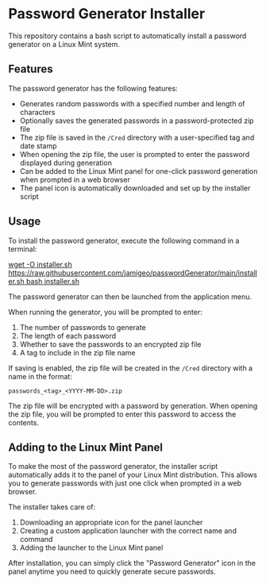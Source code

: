 # Password Generator Installer

This repository contains a bash script to automatically install a password generator on a Linux Mint system. 

## Features

The password generator has the following features:

- Generates random passwords with a specified number and length of characters
- Optionally saves the generated passwords in a password-protected zip file
- The zip file is saved in the `/Cred` directory with a user-specified tag and date stamp
- When opening the zip file, the user is prompted to enter the password displayed during generation
- Can be added to the Linux Mint panel for one-click password generation when prompted in a web browser
- The panel icon is automatically downloaded and set up by the installer script

## Usage

To install the password generator, execute the following command in a terminal:

[wget -O installer.sh https://raw.githubusercontent.com/jamigeo/passwordGenerator/main/installer.sh
bash installer.sh](https://github.com/jamigeo/passwordGenerator.git/installer.sh)

The password generator can then be launched from the application menu. 

When running the generator, you will be prompted to enter:

1. The number of passwords to generate
2. The length of each password 
3. Whether to save the passwords to an encrypted zip file
4. A tag to include in the zip file name

If saving is enabled, the zip file will be created in the `/Cred` directory with a name in the format:

`passwords_<tag>_<YYYY-MM-DD>.zip`

The zip file will be encrypted with a password by generation. When opening the zip file, you will be prompted to enter this password to access the contents.

## Adding to the Linux Mint Panel

To make the most of the password generator, the installer script automatically adds it to the panel of your Linux Mint distribution. This allows you to generate passwords with just one click when prompted in a web browser.

The installer takes care of:

1. Downloading an appropriate icon for the panel launcher
2. Creating a custom application launcher with the correct name and command
3. Adding the launcher to the Linux Mint panel

After installation, you can simply click the "Password Generator" icon in the panel anytime you need to quickly generate secure passwords.

